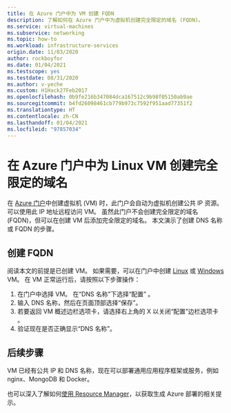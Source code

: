 ```yaml
---
title: 在 Azure 门户中为 VM 创建 FQDN
description: 了解如何在 Azure 门户中为虚拟机创建完全限定的域名 (FQDN)。
ms.service: virtual-machines
ms.subservice: networking
ms.topic: how-to
ms.workload: infrastructure-services
origin.date: 11/03/2020
author: rockboyfor
ms.date: 01/04/2021
ms.testscope: yes
ms.testdate: 08/31/2020
ms.author: v-yeche
ms.custom: H1Hack27Feb2017
ms.openlocfilehash: 0b9fe216b347084dca167512c9b98f05150ab9ae
ms.sourcegitcommit: b4fd26098461cb779b973c7592f951aad77351f2
ms.translationtype: HT
ms.contentlocale: zh-CN
ms.lasthandoff: 01/04/2021
ms.locfileid: "97857034"
---
```

<!--Verified successfully from rename articles.-->
# <a name="create-a-fully-qualified-domain-name-in-the-azure-portal-for-a-linux-vm"></a>在 Azure 门户中为 Linux VM 创建完全限定的域名

在 [Azure 门户](https://portal.azure.cn)中创建虚拟机 (VM) 时，此门户会自动为虚拟机创建公共 IP 资源。 可以使用此 IP 地址远程访问 VM。 虽然此门户不会创建完全限定的域名 (FQDN)，但可以在创建 VM 后添加完全限定的域名。 本文演示了创建 DNS 名称或 FQDN 的步骤。 

<!--Not Available om [fully qualified domain name](https://en.wikipedia.org/wiki/Fully_qualified_domain_name)-->

## <a name="create-a-fqdn"></a>创建 FQDN
阅读本文的前提是已创建 VM。 如果需要，可以在门户中创建 [Linux](./linux/quick-create-portal.md) 或 [Windows](./windows/quick-create-portal.md) VM。 在 VM 正常运行后，请按照以下步骤操作：

1. 在门户中选择 VM。 在“DNS 名称”下选择“配置” 。
2. 输入 DNS 名称，然后在页面顶部选择“保存”。
3. 若要返回 VM 概述边栏选项卡，请选择右上角的 X 以关闭“配置”边栏选项卡 。 
4. 验证现在是否正确显示“DNS 名称”。

## <a name="next-steps"></a>后续步骤
VM 已经有公共 IP 和 DNS 名称，现在可以部署通用应用程序框架或服务，例如 nginx、MongoDB 和 Docker。

也可以深入了解如何[使用 Resource Manager](../azure-resource-manager/management/overview.md)，以获取生成 Azure 部署的相关提示。

<!-- Update_Description: update meta properties, wording update, update link -->